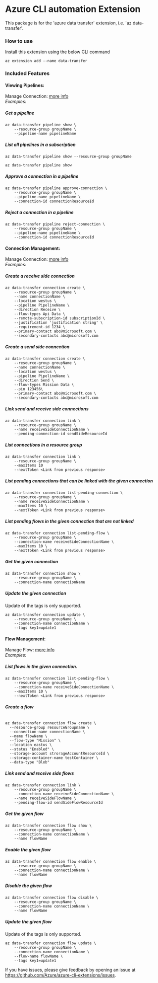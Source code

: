 # Azure CLI automation Extension #
This package is for the 'azure data transfer' extension, i.e. 'az data-transfer'.

### How to use ###
Install this extension using the below CLI command
```
az extension add --name data-transfer
```

### Included Features
#### Viewing Pipelines:
Manage Connection: [more info](https://learn.microsoft.com/en-us/azure/templates/microsoft.azuredatatransfer/pipelines/)\
*Examples:*

##### Get a pipeline

```
az data-transfer pipeline show \
    --resource-group groupName \
    --pipeline-name pipelineName

```
##### List all pipelines in a subscription 

```
az data-transfer pipeline show --resource-group groupName

```

```
az data-transfer pipeline show

```

##### Approve a connection in a pipeline

```
az data-transfer pipeline approve-connection \
    --resource-group groupName \
    --pipeline-name pipelineName \
    --connection-id connectionResourceId

```

##### Reject a connection in a pipeline

```
az data-transfer pipeline reject-connection \
    --resource-group groupName \
    --pipeline-name pipelineName \
    --connection-id connectionResourceId

```

#### Connection Management:
Manage Connection: [more info](https://learn.microsoft.com/en-us/azure/templates/microsoft.azuredatatransfer/connections/)\
*Examples:*

##### Create a receive side connection

```
az data-transfer connection create \
    --resource-group groupName \
    --name connectionName \
    --location westus \
    --pipeline PipelineName \
    --direction Receive \
    --flow-types Api Data \
    --remote-subscription-id subscriptionId \
    --justification 'justification string' \
    --requirement-id 1234 \
    --primary-contact abc@microsoft.com \
    --secondary-contacts abc@microsoft.com

```
##### Create a send side connection

```
az data-transfer connection create \
    --resource-group groupName \
    --name connectionName \
    --location westus \
    --pipeline PipelineName \
    --direction Send \
    --flow-types Mission Data \
    --pin 123456\
    --primary-contact abc@microsoft.com \
    --secondary-contacts abc@microsoft.com

```

##### Link send and receive side connections

```
az data-transfer connection link \
    --resource-group groupName \
    --name receiveSideConnectionName \
    --pending-connection-id sendSideResourceId

```

##### List connections in a resource group

```
az data-transfer connection link \
    --resource-group groupName \
    --maxItems 10
    --nextToken <Link from previous response>

```

##### List pending connections that can be linked with the given connection

```
az data-transfer connection list-pending-connection \
    --resource-group groupName \
    --name receiveSideConnectionName \
    --maxItems 10 \
    --nextToken <Link from previous response>

```

##### List pending flows in the given connection that are not linked

```
az data-transfer connection list-pending-flow \
    --resource-group groupName \
    --connection-name receiveSideConnectionName \
    --maxItems 10 \
    --nextToken <Link from previous response>

```

##### Get the given connection

```
az data-transfer connection show \
    --resource-group groupName \
    --connection-name connectionName

```

##### Update the given connection

Update of the tags is only supported.

```
az data-transfer connection update \
    --resource-group groupName \
    --connection-name connectionName \
    --tags key1=update1

```

#### Flow Management:
Manage Flow: [more info](https://learn.microsoft.com/en-us/azure/templates/microsoft.azuredatatransfer/connections/flows/)\
*Examples:*

##### List flows in the given connection.

```
az data-transfer connection list-pending-flow \
    --resource-group groupName \
    --connection-name receiveSideConnectionName \
    --maxItems 10 \
    --nextToken <Link from previous response>

```

##### Create a flow

```

az data-transfer connection flow create \
  --resource-group resourceGroupname \
  --connection-name connectionName \
  --name flowName \
  --flow-type "Mission" \
  --location eastus \
  --status "Enabled" \
  --storage-account strorageAccountResourceId \
  --storage-container-name testContainer \
  --data-type "Blob" 

```

##### Link send and receive side flows

```
az data-transfer connection link \
    --resource-group groupName \
    --connection-name receiveSideConnectionName \
    --name receiveSideFlowName \
    --pending-flow-id sendSideFlowResourceId

```

##### Get the given flow

```
az data-transfer connection flow show \
    --resource-group groupName \
    --connection-name connectionName \
    --name flowName

```

##### Enable the given flow

```
az data-transfer connection flow enable \
    --resource-group groupName \
    --connection-name connectionName \
    --name flowName

```

##### Disable the given flow

```
az data-transfer connection flow disable \
    --resource-group groupName \
    --connection-name connectionName \
    --name flowName

```

##### Update the given flow

Update of the tags is only supported.

```
az data-transfer connection flow update \
    --resource-group groupName \
    --connection-name connectionName \
    --flow-name flowName \
    --tags key1=update1

```

If you have issues, please give feedback by opening an issue at https://github.com/Azure/azure-cli-extensions/issues.